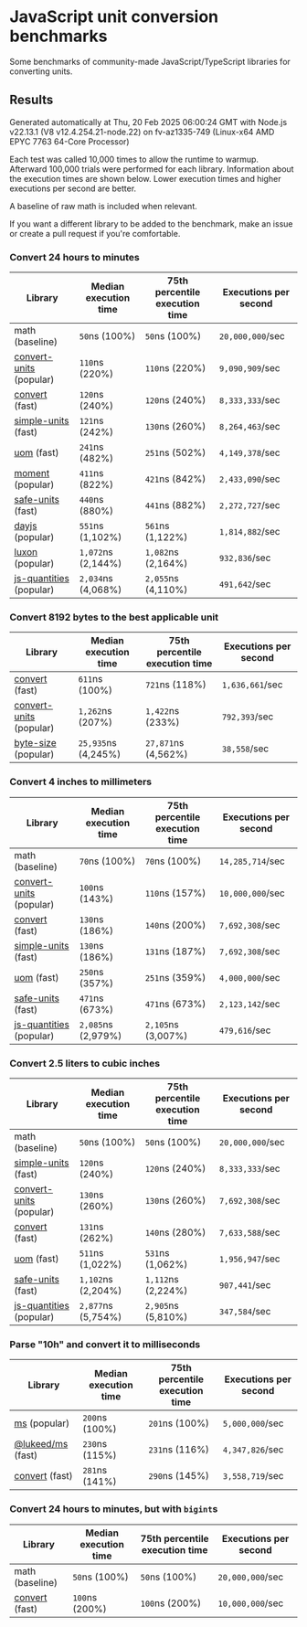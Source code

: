 # JavaScript unit conversion benchmarks

Some benchmarks of community-made JavaScript/TypeScript libraries for converting units.

## Results

<!-- beginblock(results) -->

Generated automatically at Thu, 20 Feb 2025 06:00:24 GMT with Node.js v22.13.1 (V8 v12.4.254.21-node.22) on fv-az1335-749 (Linux-x64 AMD EPYC 7763 64-Core Processor)

Each test was called 10,000 times to allow the runtime to warmup.
Afterward 100,000 trials were performed for each library.
Information about the execution times are shown below.
Lower execution times and higher executions per second are better.

A baseline of raw math is included when relevant.

If you want a different library to be added to the benchmark, make an issue or create a pull request if you're comfortable.

### Convert 24 hours to minutes

| Library                                                            | Median execution time | 75th percentile execution time | Executions per second |
| ------------------------------------------------------------------ | --------------------- | ------------------------------ | --------------------- |
| math (baseline)                                                    | `50`ns (100%)         | `50`ns (100%)                  | `20,000,000`/sec      |
| [convert-units](https://npmjs.com/package/convert-units) (popular) | `110`ns (220%)        | `110`ns (220%)                 | `9,090,909`/sec       |
| [convert](https://npmjs.com/package/convert) (fast)                | `120`ns (240%)        | `120`ns (240%)                 | `8,333,333`/sec       |
| [simple-units](https://npmjs.com/package/simple-units) (fast)      | `121`ns (242%)        | `130`ns (260%)                 | `8,264,463`/sec       |
| [uom](https://npmjs.com/package/uom) (fast)                        | `241`ns (482%)        | `251`ns (502%)                 | `4,149,378`/sec       |
| [moment](https://npmjs.com/package/moment) (popular)               | `411`ns (822%)        | `421`ns (842%)                 | `2,433,090`/sec       |
| [safe-units](https://npmjs.com/package/safe-units) (fast)          | `440`ns (880%)        | `441`ns (882%)                 | `2,272,727`/sec       |
| [dayjs](https://npmjs.com/package/dayjs) (popular)                 | `551`ns (1,102%)      | `561`ns (1,122%)               | `1,814,882`/sec       |
| [luxon](https://npmjs.com/package/luxon) (popular)                 | `1,072`ns (2,144%)    | `1,082`ns (2,164%)             | `932,836`/sec         |
| [js-quantities](https://npmjs.com/package/js-quantities) (popular) | `2,034`ns (4,068%)    | `2,055`ns (4,110%)             | `491,642`/sec         |

### Convert 8192 bytes to the best applicable unit

| Library                                                            | Median execution time | 75th percentile execution time | Executions per second |
| ------------------------------------------------------------------ | --------------------- | ------------------------------ | --------------------- |
| [convert](https://npmjs.com/package/convert) (fast)                | `611`ns (100%)        | `721`ns (118%)                 | `1,636,661`/sec       |
| [convert-units](https://npmjs.com/package/convert-units) (popular) | `1,262`ns (207%)      | `1,422`ns (233%)               | `792,393`/sec         |
| [byte-size](https://npmjs.com/package/byte-size) (popular)         | `25,935`ns (4,245%)   | `27,871`ns (4,562%)            | `38,558`/sec          |

### Convert 4 inches to millimeters

| Library                                                            | Median execution time | 75th percentile execution time | Executions per second |
| ------------------------------------------------------------------ | --------------------- | ------------------------------ | --------------------- |
| math (baseline)                                                    | `70`ns (100%)         | `70`ns (100%)                  | `14,285,714`/sec      |
| [convert-units](https://npmjs.com/package/convert-units) (popular) | `100`ns (143%)        | `110`ns (157%)                 | `10,000,000`/sec      |
| [convert](https://npmjs.com/package/convert) (fast)                | `130`ns (186%)        | `140`ns (200%)                 | `7,692,308`/sec       |
| [simple-units](https://npmjs.com/package/simple-units) (fast)      | `130`ns (186%)        | `131`ns (187%)                 | `7,692,308`/sec       |
| [uom](https://npmjs.com/package/uom) (fast)                        | `250`ns (357%)        | `251`ns (359%)                 | `4,000,000`/sec       |
| [safe-units](https://npmjs.com/package/safe-units) (fast)          | `471`ns (673%)        | `471`ns (673%)                 | `2,123,142`/sec       |
| [js-quantities](https://npmjs.com/package/js-quantities) (popular) | `2,085`ns (2,979%)    | `2,105`ns (3,007%)             | `479,616`/sec         |

### Convert 2.5 liters to cubic inches

| Library                                                            | Median execution time | 75th percentile execution time | Executions per second |
| ------------------------------------------------------------------ | --------------------- | ------------------------------ | --------------------- |
| math (baseline)                                                    | `50`ns (100%)         | `50`ns (100%)                  | `20,000,000`/sec      |
| [simple-units](https://npmjs.com/package/simple-units) (fast)      | `120`ns (240%)        | `120`ns (240%)                 | `8,333,333`/sec       |
| [convert-units](https://npmjs.com/package/convert-units) (popular) | `130`ns (260%)        | `130`ns (260%)                 | `7,692,308`/sec       |
| [convert](https://npmjs.com/package/convert) (fast)                | `131`ns (262%)        | `140`ns (280%)                 | `7,633,588`/sec       |
| [uom](https://npmjs.com/package/uom) (fast)                        | `511`ns (1,022%)      | `531`ns (1,062%)               | `1,956,947`/sec       |
| [safe-units](https://npmjs.com/package/safe-units) (fast)          | `1,102`ns (2,204%)    | `1,112`ns (2,224%)             | `907,441`/sec         |
| [js-quantities](https://npmjs.com/package/js-quantities) (popular) | `2,877`ns (5,754%)    | `2,905`ns (5,810%)             | `347,584`/sec         |

### Parse "10h" and convert it to milliseconds

| Library                                                   | Median execution time | 75th percentile execution time | Executions per second |
| --------------------------------------------------------- | --------------------- | ------------------------------ | --------------------- |
| [ms](https://npmjs.com/package/ms) (popular)              | `200`ns (100%)        | `201`ns (100%)                 | `5,000,000`/sec       |
| [@lukeed/ms](https://npmjs.com/package/@lukeed/ms) (fast) | `230`ns (115%)        | `231`ns (116%)                 | `4,347,826`/sec       |
| [convert](https://npmjs.com/package/convert) (fast)       | `281`ns (141%)        | `290`ns (145%)                 | `3,558,719`/sec       |

### Convert 24 hours to minutes, but with `bigint`s

| Library                                             | Median execution time | 75th percentile execution time | Executions per second |
| --------------------------------------------------- | --------------------- | ------------------------------ | --------------------- |
| math (baseline)                                     | `50`ns (100%)         | `50`ns (100%)                  | `20,000,000`/sec      |
| [convert](https://npmjs.com/package/convert) (fast) | `100`ns (200%)        | `100`ns (200%)                 | `10,000,000`/sec      |

<!-- endblock(results) -->
